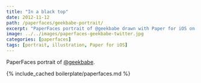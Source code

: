 ```yaml
---
title: "In a black top"
date: 2012-11-12
path: /paperfaces/geekbabe-portrait/
excerpt: "PaperFaces portrait of @geekbabe drawn with Paper for iOS on an iPad."
image: ../../images/paperfaces-geekbabe-twitter.jpg
categories: [paperfaces]
tags: [portrait, illustration, Paper for iOS]
---
```


PaperFaces portrait of [@geekbabe](https://twitter.com/geekbabe).

{% include_cached boilerplate/paperfaces.md %}
